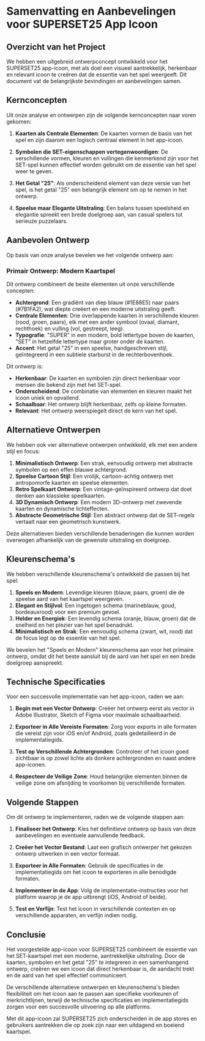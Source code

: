 # Samenvatting en Aanbevelingen voor SUPERSET25 App Icoon

## Overzicht van het Project

We hebben een uitgebreid ontwerpconcept ontwikkeld voor het SUPERSET25 app-icoon, met als doel een visueel aantrekkelijk, herkenbaar en relevant icoon te creëren dat de essentie van het spel weergeeft. Dit document vat de belangrijkste bevindingen en aanbevelingen samen.

## Kernconcepten

Uit onze analyse en ontwerpen zijn de volgende kernconcepten naar voren gekomen:

1. **Kaarten als Centrale Elementen**: De kaarten vormen de basis van het spel en zijn daarom een logisch centraal element in het app-icoon.

2. **Symbolen die SET-eigenschappen vertegenwoordigen**: De verschillende vormen, kleuren en vullingen die kenmerkend zijn voor het SET-spel kunnen effectief worden gebruikt om de essentie van het spel weer te geven.

3. **Het Getal "25"**: Als onderscheidend element van deze versie van het spel, is het getal "25" een belangrijk element om op te nemen in het ontwerp.

4. **Speelse maar Elegante Uitstraling**: Een balans tussen speelsheid en elegantie spreekt een brede doelgroep aan, van casual spelers tot serieuze puzzelaars.

## Aanbevolen Ontwerp

Op basis van onze analyse bevelen we het volgende ontwerp aan:

### Primair Ontwerp: Modern Kaartspel

Dit ontwerp combineert de beste elementen uit onze verschillende concepten:

- **Achtergrond**: Een gradiënt van diep blauw (#1E88E5) naar paars (#7B1FA2), wat diepte creëert en een moderne uitstraling geeft.
- **Centrale Elementen**: Drie overlappende kaarten in verschillende kleuren (rood, groen, paars), elk met een ander symbool (ovaal, diamant, rechthoek) en vulling (vol, gestreept, leeg).
- **Typografie**: "SUPER" in een modern, bold lettertype boven de kaarten, "SET" in hetzelfde lettertype maar groter onder de kaarten.
- **Accent**: Het getal "25" in een speelse, handgeschreven stijl, geïntegreerd in een subtiele starburst in de rechterbovenhoek.

Dit ontwerp is:
- **Herkenbaar**: De kaarten en symbolen zijn direct herkenbaar voor mensen die bekend zijn met het SET-spel.
- **Onderscheidend**: De combinatie van elementen en kleuren maakt het icoon uniek en opvallend.
- **Schaalbaar**: Het ontwerp blijft herkenbaar, zelfs op kleine formaten.
- **Relevant**: Het ontwerp weerspiegelt direct de kern van het spel.

## Alternatieve Ontwerpen

We hebben ook vier alternatieve ontwerpen ontwikkeld, elk met een andere stijl en focus:

1. **Minimalistisch Ontwerp**: Een strak, eenvoudig ontwerp met abstracte symbolen op een effen blauwe achtergrond.
2. **Speelse Cartoon Stijl**: Een vrolijk, cartoon-achtig ontwerp met antropomorfe kaarten en speelse elementen.
3. **Retro Spelkaart Ontwerp**: Een vintage-geïnspireerd ontwerp dat doet denken aan klassieke speelkaarten.
4. **3D Dynamisch Ontwerp**: Een modern 3D-ontwerp met zwevende kaarten en dynamische lichteffecten.
5. **Abstracte Geometrische Stijl**: Een abstract ontwerp dat de SET-regels vertaalt naar een geometrisch kunstwerk.

Deze alternatieven bieden verschillende benaderingen die kunnen worden overwogen afhankelijk van de gewenste uitstraling en doelgroep.

## Kleurenschema's

We hebben verschillende kleurenschema's ontwikkeld die passen bij het spel:

1. **Speels en Modern**: Levendige kleuren (blauw, paars, groen) die de speelse aard van het kaartspel weergeven.
2. **Elegant en Stijlvol**: Een ingetogen schema (marineblauw, goud, bordeauxrood) voor een premium gevoel.
3. **Helder en Energiek**: Een levendig schema (oranje, blauw, groen) dat de snelheid en het plezier van het spel benadrukt.
4. **Minimalistisch en Strak**: Een eenvoudig schema (zwart, wit, rood) dat de focus legt op de essentie van het spel.

We bevelen het "Speels en Modern" kleurenschema aan voor het primaire ontwerp, omdat dit het beste aansluit bij de aard van het spel en een brede doelgroep aanspreekt.

## Technische Specificaties

Voor een succesvolle implementatie van het app-icoon, raden we aan:

1. **Begin met een Vector Ontwerp**: Creëer het ontwerp eerst als vector in Adobe Illustrator, Sketch of Figma voor maximale schaalbaarheid.

2. **Exporteer in Alle Vereiste Formaten**: Zorg voor exports in alle formaten die vereist zijn voor iOS en/of Android, zoals gedetailleerd in de implementatiegids.

3. **Test op Verschillende Achtergronden**: Controleer of het icoon goed zichtbaar is op zowel lichte als donkere achtergronden en naast andere app-iconen.

4. **Respecteer de Veilige Zone**: Houd belangrijke elementen binnen de veilige zone om afsnijding te voorkomen bij verschillende formaten.

## Volgende Stappen

Om dit ontwerp te implementeren, raden we de volgende stappen aan:

1. **Finaliseer het Ontwerp**: Kies het definitieve ontwerp op basis van deze aanbevelingen en eventuele aanvullende feedback.

2. **Creëer het Vector Bestand**: Laat een grafisch ontwerper het gekozen ontwerp uitwerken in een vector formaat.

3. **Exporteer in Alle Formaten**: Gebruik de specificaties in de implementatiegids om het icoon te exporteren in alle benodigde formaten.

4. **Implementeer in de App**: Volg de implementatie-instructies voor het platform waarop je de app uitbrengt (iOS, Android of beide).

5. **Test en Verfijn**: Test het icoon in verschillende contexten en op verschillende apparaten, en verfijn indien nodig.

## Conclusie

Het voorgestelde app-icoon voor SUPERSET25 combineert de essentie van het SET-kaartspel met een moderne, aantrekkelijke uitstraling. Door de kaarten, symbolen en het getal "25" te integreren in een samenhangend ontwerp, creëren we een icoon dat direct herkenbaar is, de aandacht trekt en de aard van het spel effectief communiceert.

De verschillende alternatieve ontwerpen en kleurenschema's bieden flexibiliteit om het icoon aan te passen aan specifieke voorkeuren of merkrichtlijnen, terwijl de technische specificaties en implementatiegids zorgen voor een succesvolle uitvoering op alle platforms.

Met dit app-icoon zal SUPERSET25 zich onderscheiden in de app stores en gebruikers aantrekken die op zoek zijn naar een uitdagend en boeiend kaartspel. 